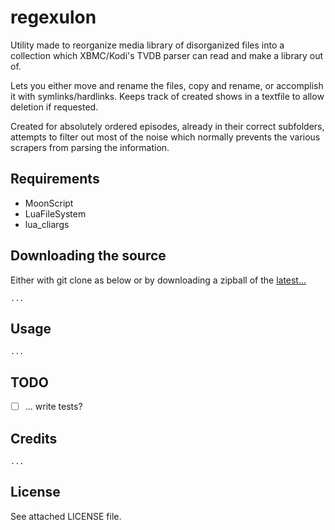 regexulon
=================================

Utility made to reorganize media library of disorganized files into a collection which XBMC/Kodi's TVDB parser can read and make a library out of.

Lets you either move and rename the files, copy and rename, or accomplish it with symlinks/hardlinks.
Keeps track of created shows in a textfile to allow deletion if requested.

Created for absolutely ordered episodes, already in their correct subfolders, attempts to filter out most of the noise which normally prevents the various scrapers from parsing the information.


Requirements
------------

* MoonScript
* LuaFileSystem
* lua\_cliargs


Downloading the source
------------
Either with git clone as below or by downloading a zipball of the [latest...]()
		
	...

Usage
------------

	...

TODO
------------

 - [ ] ... write tests?

Credits
------------

	...

License
------------
See attached LICENSE file.

